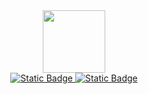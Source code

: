 <div class="header" align="center">
  <img src="https://media.giphy.com/media/v1.Y2lkPTc5MGI3NjExNXpxZGF6aW9vb3JlZDcybGw4emF6M3I5eTB0dTZhOWt0aHVmYThrbCZlcD12MV9naWZzX3NlYXJjaCZjdD1n/bGgsc5mWoryfgKBx1u/giphy.gif" width="100" height="100"/>
</div>
<div class="socials" align="center">
    <a href="https://vk.com/yury_sergeevich87">
      <img alt="Static Badge" src="https://img.shields.io/badge/vk-blue?style=for-the-badge&logo=vk&logoColor=white">
    </a>
    <a href="https://t.me/yury_sergeevich87">
      <img alt="Static Badge" src="https://img.shields.io/badge/telegram-33BEFF?style=for-the-badge&logo=telegram&logoColor=white&labelColor=33BEFF&color=485962">
    </a>
  </div>
  <div class="counter">
    <img src="https://komarev.com/ghpvc/?username=your-github-username&style=flat-square&color=blue" alt=""/>
  </div>


<!--
**Yury-Sergeevich/Yury-Sergeevich** is a ✨ _special_ ✨ repository because its `README.md` (this file) appears on your GitHub profile.

Here are some ideas to get you started:

- 🔭 I’m currently working on ...
- 🌱 I’m currently learning ...
- 👯 I’m looking to collaborate on ...
- 🤔 I’m looking for help with ...
- 💬 Ask me about ...
- 📫 How to reach me: ...
- 😄 Pronouns: ...
- ⚡ Fun fact: ...
-->
